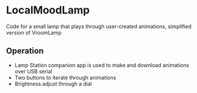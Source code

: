 # LocalMoodLamp
Code for a small lamp that plays through user-created animations, simplified version of VroomLamp

## Operation
- Lamp Station companion app is used to make and download animations over USB serial
- Two buttons to iterate through animations
- Brightness adjust through a dial
